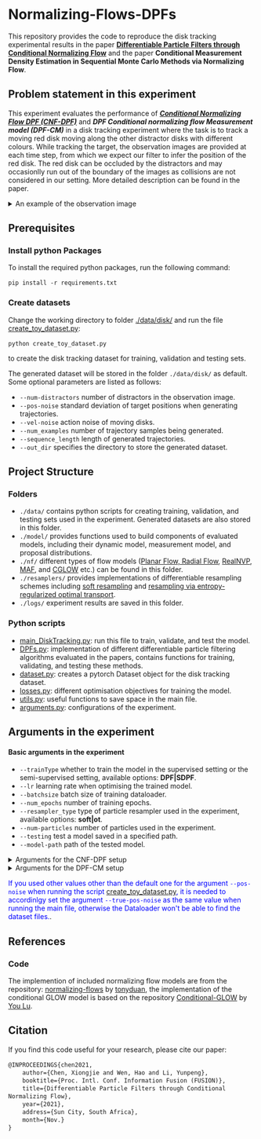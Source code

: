 # Normalizing-Flows-DPFs

This repository provides the code to reproduce the disk tracking experimental results in the paper **[Differentiable Particle Filters through Conditional Normalizing Flow](https://arxiv.org/abs/2107.00488)** and the paper **Conditional Measurement Density Estimation in Sequential Monte Carlo Methods via Normalizing Flow**.

## Problem statement in this experiment

This experiment evaluates the performance of ***[Conditional Normalizing Flow DPF (CNF-DPF)](https://arxiv.org/abs/2107.00488)*** and ***DPF Conditional normalizing flow Measurement model (DPF-CM)*** in a disk tracking experiment where the task is to track a moving red disk moving along the other distractor disks with different colours. While tracking the target, the observation images are provided at each time step, from which we expect our filter to infer the position of the red disk. The red disk can be occluded by the distractors and may occasionlly run out of the boundary of the images as collisions are not considered in our setting. More detailed description can be found in the paper.
<details>
<summary>An example of the observation image</summary>
    
<img src="https://github.com/xiongjiechen/Normalizing-Flows-DPFs/blob/main/Figure/Disk.PNG" width="300" />
   
</details>

## Prerequisites

### Install python Packages 

To install the required python packages, run the following command:

```
pip install -r requirements.txt
```

### Create datasets

Change the working directory to folder [./data/disk/](https://github.com/xiongjiechen/Normalizing-Flows-DPFs/blob/main/data/disk/) and run the file [create_toy_dataset.py](https://github.com/xiongjiechen/Normalizing-Flows-DPFs/blob/main/data/disk/create_toy_dataset.py): 

```
python create_toy_dataset.py
``` 

to create the disk tracking dataset for training, validation and testing sets.

The generated dataset will be stored in the folder ```./data/disk/``` as default. Some optional parameters are listed as follows:
- ```--num-distractors``` number of distractors in the observation image. 
- ```--pos-noise``` standard deviation of target positions when generating trajectories.
- ```--vel-noise``` action noise of moving disks.
- ```--num_examples``` number of trajectory samples being generated. 
- ```--sequence_length``` length of generated trajectories.
- ```--out_dir``` specifies the directory to store the generated dataset.

## Project Structure

### Folders

- ```./data/``` contains python scripts for creating training, validation, and testing sets used in the experiment. Generated datasets are also stored in this folder.
- ```./model/``` provides functions used to build components of evaluated models, including their dynamic model, measurement model, and proposal distributions.
- ```./nf/``` different types of flow models ([Planar Flow, Radial Flow](https://arxiv.org/abs/1505.05770), [RealNVP](https://arxiv.org/abs/1605.08803), [MAF](https://arxiv.org/abs/1705.07057), and [CGLOW](https://ojs.aaai.org/index.php/AAAI/article/view/5940) etc.) can be found in this folder.
- ```./resamplers/``` provides implementations of differentiable resampling schemes including [soft resampling](https://arxiv.org/abs/1805.08975) and [resampling via entropy-regularized optimal transport](http://proceedings.mlr.press/v139/corenflos21a/corenflos21a.pdf).
- ```./logs/``` experiment results are saved in this folder.

### Python scripts

- [main_DiskTracking.py](https://github.com/xiongjiechen/Normalizing-Flows-DPFs/blob/main/main_DiskTracking.py): run this file to train, validate, and test the model.
- [DPFs.py](https://github.com/xiongjiechen/Normalizing-Flows-DPFs/blob/main/DPFs.py): implementation of different differentiable particle filtering algorithms evaluated in the papers, contains functions for training, validating, and testing these methods.
- [dataset.py](https://github.com/xiongjiechen/Normalizing-Flows-DPFs/blob/main/dataset.py): creates a pytorch Dataset object for the disk tracking dataset.
- [losses.py](https://github.com/xiongjiechen/Normalizing-Flows-DPFs/blob/main/losses.py): different optimisation objectives for training the model.
- [utils.py](https://github.com/xiongjiechen/Normalizing-Flows-DPFs/blob/main/utils.py): useful functions to save space in the main file.
- [arguments.py](https://github.com/xiongjiechen/Normalizing-Flows-DPFs/blob/main/arguments.py): configurations of the experiment.


## Arguments in the experiment
#### Basic arguments in the experiment
    
- ```--trainType``` whether to train the model in the supervised setting or the semi-supervised setting, available options: **DPF|SDPF**.
- ```--lr``` learning rate when optimising the trained model.
- ```--batchsize``` batch size of training dataloader.
- ```--num_epochs``` number of training epochs.
- ```--resampler_type``` type of particle resampler used in the experiment, available options: **soft|ot**.
- ```--num-particles``` number of particles used in the experiment.
- ```--testing``` test a model saved in a specified path.
- ```--model-path``` path of the tested model.
    

<details>
<summary>Arguments for the CNF-DPF setup</summary>
<br/>

The CNF-DPF is proposed in the paper **[Differentiable Particle Filters through Conditional Normalizing Flow](https://arxiv.org/abs/2107.00488)**, it adopts (conditional) normalizing flows to construct flexible dynamic models (proposal distributions). Particularly, (conditional) Real-NVP is applied in the CNF-DPF.
    
To evaluate the performance of the CNF-DPF, run the following command:

```
python main_DiskTracking.py --NF-dyn --NF-cond 
```

Related arguments:
    
- ```--NF-dyn``` set as **True** to enhance the dynamic model with normalizing flows, default as **False**.
- ```--NF-cond``` set as **True** to propose particles using conditional normalizing flows, default as **False**.

</details>

<details>
<summary>Arguments for the DPF-CM setup</summary>
<br/>

The DPF-CM is proposed in the paper **Conditional Measurement Density Estimation in Sequential Monte Carlo Methods via Normalizing Flow**, where conditional normalizing flows are employed to estimate the likelihood of observations given states. 
    
To reproduce the epxeriment results of the DPF-CM reported in the paper, run the following command:

```
python main_DiskTracking.py --measurement CRNVP
```
    
#### Available measurement models
    
- ```--measurement``` selects the measurement model for the evaluated methods, available options: **| cos | gaussian | NN | CGLOW | CRNVP |**
    <br/>
    
    -  For measurement models built with conditional normalizing flows, both conditional Real-NVP **(CRNVP)** and conditional-GLOW **(CGLOW)** are available options in this project, but only the performance of conditional Real-NVP is reported in the paper since conditional GLOW was found to produce slightly higher prediction error (RMSE) than conditional Real-NVP, we are now analysing intermediate results to find out the reason for this.     
    - The option **| cos |** refers to the measurement model proposed in the paper **[End-to-End Semi-supervised Learning for Differentiable Particle Filters](https://ieeexplore.ieee.org/abstract/document/9561889)**, where the likelihood of observation given states is estimated by the cosine similarity between the observation feature and the state feature. 
    - The option **| gaussian |** is the measurement model used in the robot localization experiment in the paper **[Differentiable particle filtering via entropy-regularized optimal transport](http://proceedings.mlr.press/v139/corenflos21a.html)**. This measurement model estimates the likelihood by computing the Gaussian density of observation feature conditioned on the state feature.    
    - The option **| NN |** denotes the measurement model proposed in the paper **[Particle Filter Networks with Application to Visual Localization
](https://arxiv.org/abs/1805.08975)**, it considers the observation likelihoods as the outputs of a neural network , whose input is the concatenation of feature maps of observations and states.

Code for the above measurement models can be found in the python script ```./model/models.py```
    
</details>

<span style="color: blue">If you used other values other than the default one for the argument ```--pos-noise``` when running the script [create_toy_dataset.py](https://github.com/xiongjiechen/Normalizing-Flows-DPFs/blob/main/data/disk/create_toy_dataset.py), it is needed to accordinlgy set the argument ```--true-pos-noise``` as the same value when running the main file, otherwise the Dataloader won't be able to find the dataset files.</span>.

## References 
### Code
The implemention of included normalizing flow models are from the repository: [normalizing-flows](https://github.com/tonyduan/normalizing-flows) by [tonyduan](https://github.com/tonyduan), the implementation of the conditional GLOW model is based on the repository [Conditional-GLOW](https://github.com/yolu1055/conditional-glow) by [You Lu](https://github.com/yolu1055).

## Citation
If you find this code useful for your research, please cite our paper:
```
@INPROCEEDINGS{chen2021,
    author={Chen, Xiongjie and Wen, Hao and Li, Yunpeng},
    booktitle={Proc. Intl. Conf. Information Fusion (FUSION)},
    title={Differentiable Particle Filters through Conditional Normalizing Flow},
    year={2021},
    address={Sun City, South Africa},
    month={Nov.}
}
```
